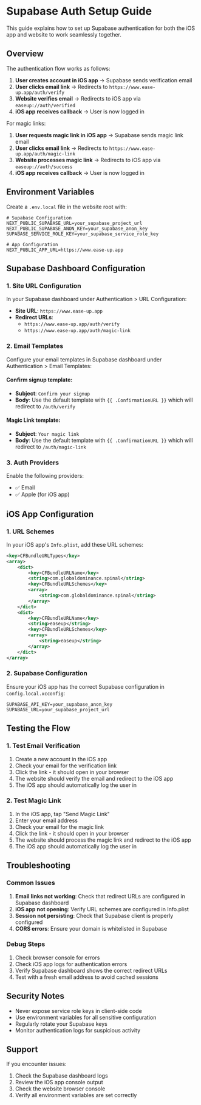 # Supabase Auth Setup Guide

This guide explains how to set up Supabase authentication for both the iOS app and website to work seamlessly together.

## Overview

The authentication flow works as follows:

1. **User creates account in iOS app** → Supabase sends verification email
2. **User clicks email link** → Redirects to `https://www.ease-up.app/auth/verify`
3. **Website verifies email** → Redirects to iOS app via `easeup://auth/verified`
4. **iOS app receives callback** → User is now logged in

For magic links:
1. **User requests magic link in iOS app** → Supabase sends magic link email
2. **User clicks email link** → Redirects to `https://www.ease-up.app/auth/magic-link`
3. **Website processes magic link** → Redirects to iOS app via `easeup://auth/success`
4. **iOS app receives callback** → User is now logged in

## Environment Variables

Create a `.env.local` file in the website root with:

```env
# Supabase Configuration
NEXT_PUBLIC_SUPABASE_URL=your_supabase_project_url
NEXT_PUBLIC_SUPABASE_ANON_KEY=your_supabase_anon_key
SUPABASE_SERVICE_ROLE_KEY=your_supabase_service_role_key

# App Configuration
NEXT_PUBLIC_APP_URL=https://www.ease-up.app
```

## Supabase Dashboard Configuration

### 1. Site URL Configuration

In your Supabase dashboard under Authentication > URL Configuration:

- **Site URL**: `https://www.ease-up.app`
- **Redirect URLs**: 
  - `https://www.ease-up.app/auth/verify`
  - `https://www.ease-up.app/auth/magic-link`

### 2. Email Templates

Configure your email templates in Supabase dashboard under Authentication > Email Templates:

#### Confirm signup template:
- **Subject**: `Confirm your signup`
- **Body**: Use the default template with `{{ .ConfirmationURL }}` which will redirect to `/auth/verify`

#### Magic Link template:
- **Subject**: `Your magic link`
- **Body**: Use the default template with `{{ .ConfirmationURL }}` which will redirect to `/auth/magic-link`

### 3. Auth Providers

Enable the following providers:
- ✅ Email
- ✅ Apple (for iOS app)

## iOS App Configuration

### 1. URL Schemes

In your iOS app's `Info.plist`, add these URL schemes:

```xml
<key>CFBundleURLTypes</key>
<array>
    <dict>
        <key>CFBundleURLName</key>
        <string>com.globaldominance.spinal</string>
        <key>CFBundleURLSchemes</key>
        <array>
            <string>com.globaldominance.spinal</string>
        </array>
    </dict>
    <dict>
        <key>CFBundleURLName</key>
        <string>easeup</string>
        <key>CFBundleURLSchemes</key>
        <array>
            <string>easeup</string>
        </array>
    </dict>
</array>
```

### 2. Supabase Configuration

Ensure your iOS app has the correct Supabase configuration in `Config.local.xcconfig`:

```xcconfig
SUPABASE_API_KEY=your_supabase_anon_key
SUPABASE_URL=your_supabase_project_url
```

## Testing the Flow

### 1. Test Email Verification

1. Create a new account in the iOS app
2. Check your email for the verification link
3. Click the link - it should open in your browser
4. The website should verify the email and redirect to the iOS app
5. The iOS app should automatically log the user in

### 2. Test Magic Link

1. In the iOS app, tap "Send Magic Link"
2. Enter your email address
3. Check your email for the magic link
4. Click the link - it should open in your browser
5. The website should process the magic link and redirect to the iOS app
6. The iOS app should automatically log the user in

## Troubleshooting

### Common Issues

1. **Email links not working**: Check that redirect URLs are configured in Supabase dashboard
2. **iOS app not opening**: Verify URL schemes are configured in Info.plist
3. **Session not persisting**: Check that Supabase client is properly configured
4. **CORS errors**: Ensure your domain is whitelisted in Supabase

### Debug Steps

1. Check browser console for errors
2. Check iOS app logs for authentication errors
3. Verify Supabase dashboard shows the correct redirect URLs
4. Test with a fresh email address to avoid cached sessions

## Security Notes

- Never expose service role keys in client-side code
- Use environment variables for all sensitive configuration
- Regularly rotate your Supabase keys
- Monitor authentication logs for suspicious activity

## Support

If you encounter issues:

1. Check the Supabase dashboard logs
2. Review the iOS app console output
3. Check the website browser console
4. Verify all environment variables are set correctly

